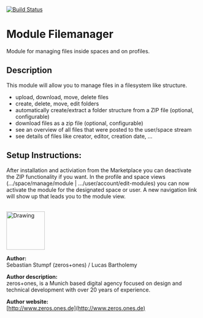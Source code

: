 [![Build Status](https://travis-ci.org/humhub/humhub-modules-cfiles.svg?branch=master)](https://travis-ci.org/humhub/humhub-modules-cfiles)

Module Filemanager 
=================
Module for managing files inside spaces and on profiles.

## Description

This module will allow you to manage files in a filesystem like structure.
- upload, download, move, delete files
- create, delete, move, edit folders
- automatically create/extract a folder structure from a ZIP file (optional, configurable)
- download files as a zip file (optional, configurable)
- see an overview of all files that were posted to the user/space stream
- see details of files like creator, editor, creation date, ...

## Setup Instructions:
After installation and activiation from the Marketplace you can deactivate the ZIP functionality if you want. In the profile and space views (.../space/manage/module | .../user/account/edit-modules) you can now activate the module for the designated space or user. A new navigation link will show up that leads you to the module view.

<br />
<img src="https://www.zeros.ones.de/fileadmin/logo_facebook.png" alt="Drawing" style="width: 100px;"/>

__Author:__       
Sebastian Stumpf (zeros+ones) / Lucas Bartholemy    
  
__Author description:__       
zeros+ones, is a Munich based digital agency focused on design and technical development with over 20 years of experience.     
    
__Author website:__      
[http://www.zeros.ones.de](http://www.zeros.ones.de)    
